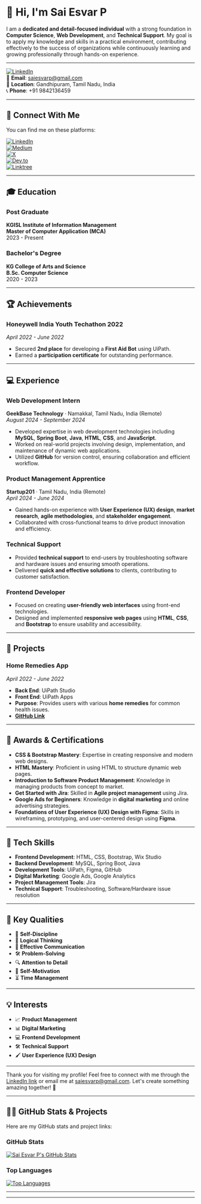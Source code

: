 # 👋 Hi, I'm Sai Esvar P

I am a **dedicated and detail-focused individual** with a strong foundation in **Computer Science**, **Web Development**, and **Technical Support**. My goal is to apply my knowledge and skills in a practical environment, contributing effectively to the success of organizations while continuously learning and growing professionally through hands-on experience.

---

[![LinkedIn](https://img.shields.io/badge/LinkedIn-Sai%20Esvar%20P-blue?style=flat&logo=linkedin)](http://www.linkedin.com/in/sai-esvar-p-27oct2001)  
📧 **Email**: [saiesvarp@gmail.com](mailto:saiesvarp@gmail.com)  
📍 **Location**: Gandhipuram, Tamil Nadu, India  
📞 **Phone**: +91 9842136459  

---

## 📱 Connect With Me

You can find me on these platforms:

[![LinkedIn](https://img.shields.io/badge/LinkedIn-blue?style=flat&logo=linkedin)](https://github.com/esvar499)  
[![Medium](https://img.shields.io/badge/Medium-black?style=flat&logo=medium)](https://medium.com/@saiesvarp)  
[![X](https://img.shields.io/badge/X-blue?style=flat&logo=x)](https://x.com/imesvar)  
[![Dev.to](https://img.shields.io/badge/Dev.to-blue?style=flat&logo=dev.to)](https://app.daily.dev/saiesvarp)  
[![Linktree](https://img.shields.io/badge/Linktree-black?style=flat&logo=linktree)](https://linktr.ee/sai_esvar)  

---

## 🎓 Education

### **Post Graduate**  
**KGISL Institute of Information Management**  
**Master of Computer Application (MCA)**  
2023 - Present

### **Bachelor's Degree**  
**KG College of Arts and Science**  
**B.Sc. Computer Science**  
2020 - 2023

---

## 🏆 Achievements

### **Honeywell India Youth Techathon 2022**  
*April 2022 - June 2022*  
- Secured **2nd place** for developing a **First Aid Bot** using UiPath.
- Earned a **participation certificate** for outstanding performance.

---

## 💻 Experience

### **Web Development Intern**  
**GeekBase Technology** · Namakkal, Tamil Nadu, India (Remote)  
_August 2024 - September 2024_  
- Developed expertise in web development technologies including **MySQL**, **Spring Boot**, **Java**, **HTML**, **CSS**, and **JavaScript**.  
- Worked on real-world projects involving design, implementation, and maintenance of dynamic web applications.  
- Utilized **GitHub** for version control, ensuring collaboration and efficient workflow.

### **Product Management Apprentice**  
**Startup201** · Tamil Nadu, India (Remote)  
_April 2024 - June 2024_  
- Gained hands-on experience with **User Experience (UX) design**, **market research**, **agile methodologies**, and **stakeholder engagement**.  
- Collaborated with cross-functional teams to drive product innovation and efficiency.

### **Technical Support**  
- Provided **technical support** to end-users by troubleshooting software and hardware issues and ensuring smooth operations.  
- Delivered **quick and effective solutions** to clients, contributing to customer satisfaction.

### **Frontend Developer**  
- Focused on creating **user-friendly web interfaces** using front-end technologies.  
- Designed and implemented **responsive web pages** using **HTML**, **CSS**, and **Bootstrap** to ensure usability and accessibility.

---

## 📱 Projects

### **Home Remedies App**  
_April 2022 - June 2022_  
- **Back End**: UiPath Studio  
- **Front End**: UiPath Apps  
- **Purpose**: Provides users with various **home remedies** for common health issues.  
- [**GitHub Link**](https://github.com/esvar499/Home-Remedies-App)

---

## 🥇 Awards & Certifications

- **CSS & Bootstrap Mastery**: Expertise in creating responsive and modern web designs.
- **HTML Mastery**: Proficient in using HTML to structure dynamic web pages.
- **Introduction to Software Product Management**: Knowledge in managing products from concept to market.
- **Get Started with Jira**: Skilled in **Agile project management** using Jira.
- **Google Ads for Beginners**: Knowledge in **digital marketing** and online advertising strategies.
- **Foundations of User Experience (UX) Design with Figma**: Skills in wireframing, prototyping, and user-centered design using **Figma**.

---

## 🔧 Tech Skills

- **Frontend Development**: HTML, CSS, Bootstrap, Wix Studio
- **Backend Development**: MySQL, Spring Boot, Java
- **Development Tools**: UiPath, Figma, GitHub
- **Digital Marketing**: Google Ads, Google Analytics
- **Project Management Tools**: Jira
- **Technical Support**: Troubleshooting, Software/Hardware issue resolution

---

## 🌟 Key Qualities

- 🎯 **Self-Discipline**
- 🧠 **Logical Thinking**
- 💬 **Effective Communication**
- 🛠️ **Problem-Solving**
- 🔍 **Attention to Detail**
- 🚀 **Self-Motivation**
- ⏳ **Time Management**

---

## 💡 Interests

- 📈 **Product Management**
- 📊 **Digital Marketing**
- 💻 **Frontend Development**
- 🛠️ **Technical Support**
- 🖌️ **User Experience (UX) Design**

---

Thank you for visiting my profile! Feel free to connect with me through the [LinkedIn link](http://www.linkedin.com/in/sai-esvar-p-27oct2001) or email me at [saiesvarp@gmail.com](mailto:saiesvarp@gmail.com). Let's create something amazing together! 🚀

---

## 🦸‍♂️ GitHub Stats & Projects

Here are my GitHub stats and project links:

### **GitHub Stats**  
[![Sai Esvar P's GitHub Stats](https://github-readme-stats.vercel.app/api?username=esvar499&count_private=true&show_icons=true&hide_title=true&hide=prs&hide_border=true&theme=radical)](https://github.com/esvar499)

### **Top Languages**  
[![Top Languages](https://github-readme-stats.vercel.app/api/top-langs/?username=esvar499&count_private=true&layout=compact&hide_border=true&theme=radical)](https://github.com/esvar499)

---



---



